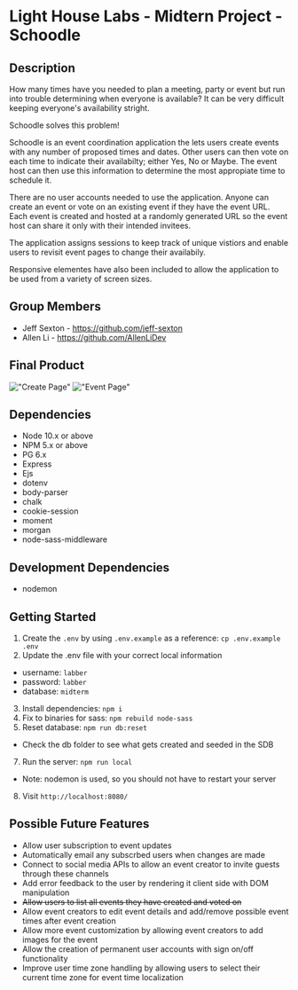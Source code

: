 Light House Labs - Midtern Project - Schoodle
=========

## Description

How many times have you needed to plan a meeting, party or event but run into trouble determining when everyone is available? It can be very difficult keeping everyone's availability stright. 

Schoodle solves this problem!

Schoodle is an event coordination application the lets users create events with any number of proposed times and dates. Other users can then vote on each time to indicate their availabilty; either Yes, No or Maybe. The event host can then use this information to determine the most appropiate time to schedule it.

There are no user accounts needed to use the application. Anyone can create an event or vote on an existing event if they have the event URL. Each event is created and hosted at a randomly generated URL so the event host can share it only with their intended invitees. 

The application assigns sessions to keep track of unique vistiors and enable users to revisit event pages to change their availabily.

Responsive elementes have also been included to allow the application to be used from a variety of screen sizes. 

## Group Members

* Jeff Sexton - https://github.com/jeff-sexton
* Allen Li - https://github.com/AllenLiDev

## Final Product

!["Create Page"](https://raw.githubusercontent.com/jeff-sexton/scoodle/master/docs/Schoodle_Create_Page.png)
!["Event Page"](https://raw.githubusercontent.com/jeff-sexton/scoodle/master/docs/Schoodle_Event_Page.png)

## Dependencies

- Node 10.x or above
- NPM 5.x or above
- PG 6.x
- Express
- Ejs
- dotenv
- body-parser
- chalk
- cookie-session
- moment
- morgan
- node-sass-middleware

## Development Dependencies

- nodemon

## Getting Started

1. Create the `.env` by using `.env.example` as a reference: `cp .env.example .env`
2. Update the .env file with your correct local information 
  - username: `labber` 
  - password: `labber` 
  - database: `midterm`
3. Install dependencies: `npm i`
4. Fix to binaries for sass: `npm rebuild node-sass`
5. Reset database: `npm run db:reset`
  - Check the db folder to see what gets created and seeded in the SDB
7. Run the server: `npm run local`
  - Note: nodemon is used, so you should not have to restart your server
8. Visit `http://localhost:8080/`

## Possible Future Features

- Allow user subscription to event updates
- Automatically email any subscrbed users when changes are made
- Connect to social media APIs to allow an event creator to invite guests through these channels
- Add error feedback to the user by rendering it client side with DOM manipulation
- ~~Allow users to list all events they have created and voted on~~
- Allow event creators to edit event details and add/remove possible event times after event creation
- Allow more event customization by allowing event creators to add images for the event
- Allow the creation of permanent user accounts with sign on/off functionality
- Improve user time zone handling by allowing users to select their current time zone for event time localization




